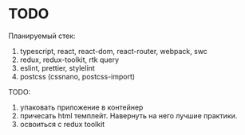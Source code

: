 # TODO

Планируемый стек:

1. typescript, react, react-dom, react-router, webpack, swc
2. redux, redux-toolkit, rtk query
3. eslint, prettier, stylelint
4. postcss (cssnano, postcss-import)

TODO:

1. упаковать приложение в контейнер
2. причесать html темплейт. Навернуть на него лучшие практики.
3. освоиться с redux toolkit
